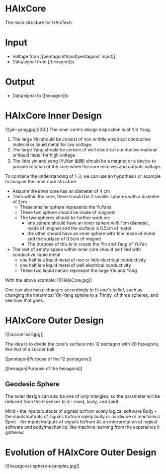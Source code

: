 # HAIxCore
The main structure for HAIxTech.
# Input
- Voltage from [[pentagon#Input|pentagons' input]]
- Data/signal from [[hexagon]]s
# Output
- Data/signal to [[hexagon]]s
# HAIxCore Inner Design
![[yin-yang.jpg|200]]
The inner core's design inspiration is of Yin Yang.

1. The large Yin should be consist of non or little electrical conductive material or liquid metal for low voltage.
2. The large Yang should be consist of well electrical conductive material or liquid metal for high voltage.
3. The little yin and yang (YuYan 鱼眼) should be a magnet or a device to provide rotation of the core when the core receives and outputs voltage.

To combine the understanding of 1-3, we can use an hypothesis or example to imagine the inner core structure:
- Assume the inner core has an diameter of 4 cm
- Then within the core, there should be 2 smaller spheres with a diameter of 2cm
	- These smaller sphere represents the YuYans
	- These two sphere should be made of magnets
	- The two spheres should be further work on:
		- one sphere should have an inner sphere with 1cm diameter, made of magnet and the surface is 0.5cm of metal
		- the other should have an inner sphere with 1cm made of metal and the surface of 0.5cm of magnet
		- The purpose of this is to create the Yin and Yang of YuYan
- The rest of empty space within inner core should be filled with conductive liquid metal
	- one half is a liquid metal of non or little electrical conductivity 
	- one half is a liquid metal of well electrical conductivity
	- These two liquid metals represent the large Yin and Yang

With the above example: 
![[HAIxCore.jpg]]

One can also make changes accordingly to fit one's belief, such as changing the innermost Yin-Yang sphere to a Trinity, of three spheres, and see how that goes. 
# HAIxCore Outer Design
![[soccer-ball.jpg]]

The idea is to divide the core's surface into 12 pentagon with 20 hexagons, like that of a soccer ball.

[[pentagon|Purpose of the 12 pentagons]]

[[hexagon|Purpose of the hexagons]]

## Geodesic Sphere
The outer design can also be one of only triangles, so the parameter will be reduced from the 6 senses to 3 - mind, body, and spirit.

Mind - the inputs/outputs of signals to/from solely logical software 
Body - the inputs/outputs of signals to/from solely body or hardware or mechanics
Spirit - the inputs/outputs of signals to/from AI; an interpretation of logical software and body/mechanics; like machine learning from the experience it gathered
# Evolution of HAIxCore Outer Design
![[hexagonal-sphere-examples.jpg]]

